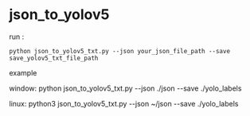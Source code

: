 # json_to_yolov5

run :
```
python json_to_yolov5_txt.py --json your_json_file_path --save save_yolov5_txt_file_path
```
example

window:
python json_to_yolov5_txt.py --json ./json --save ./yolo_labels

linux:
python3 json_to_yolov5_txt.py --json ~/json --save ./yolo_labels
